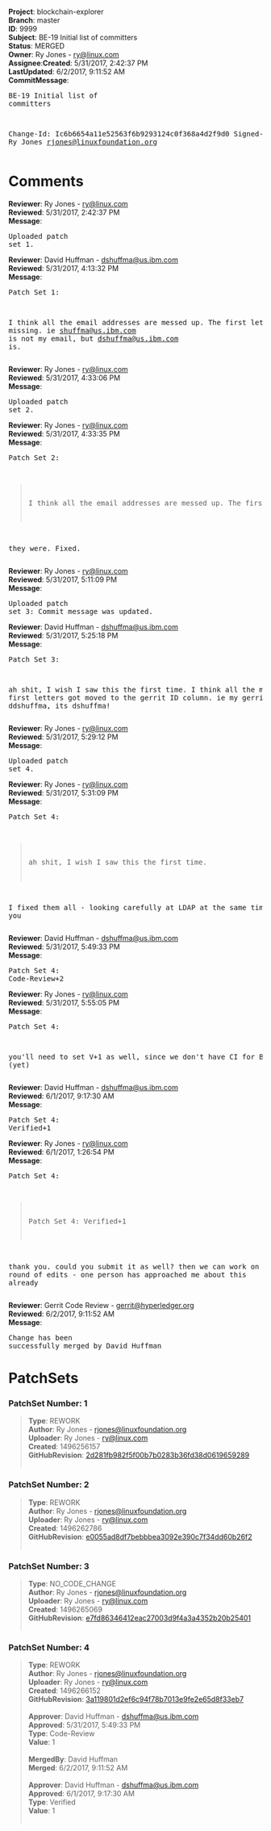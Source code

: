<strong>Project</strong>: blockchain-explorer</br><strong>Branch</strong>: master<br><strong>ID</strong>: 9999<br><strong>Subject</strong>: BE-19 Initial list of committers<br><strong>Status</strong>: MERGED<br><strong>Owner</strong>: Ry Jones - ry@linux.com<br><strong>Assignee</strong>:<strong>Created</strong>: 5/31/2017, 2:42:37 PM<br><strong>LastUpdated</strong>: 6/2/2017, 9:11:52 AM<br><strong>CommitMessage</strong>:<br><pre>BE-19 Initial list of committers

Change-Id: Ic6b6654a11e52563f6b9293124c0f368a4d2f9d0
Signed-off-by: Ry Jones <rjones@linuxfoundation.org>
</pre><h1>Comments</h1><strong>Reviewer</strong>: Ry Jones - ry@linux.com<br><strong>Reviewed</strong>: 5/31/2017, 2:42:37 PM<br><strong>Message</strong>: <pre>Uploaded patch set 1.</pre><strong>Reviewer</strong>: David Huffman - dshuffma@us.ibm.com<br><strong>Reviewed</strong>: 5/31/2017, 4:13:32 PM<br><strong>Message</strong>: <pre>Patch Set 1:

I think all the email addresses are messed up. The first letter looks missing.  ie shuffma@us.ibm.com is not my email, but dshuffma@us.ibm.com is.</pre><strong>Reviewer</strong>: Ry Jones - ry@linux.com<br><strong>Reviewed</strong>: 5/31/2017, 4:33:06 PM<br><strong>Message</strong>: <pre>Uploaded patch set 2.</pre><strong>Reviewer</strong>: Ry Jones - ry@linux.com<br><strong>Reviewed</strong>: 5/31/2017, 4:33:35 PM<br><strong>Message</strong>: <pre>Patch Set 2:

> I think all the email addresses are messed up. The first letter
 
they were. Fixed.</pre><strong>Reviewer</strong>: Ry Jones - ry@linux.com<br><strong>Reviewed</strong>: 5/31/2017, 5:11:09 PM<br><strong>Message</strong>: <pre>Uploaded patch set 3: Commit message was updated.</pre><strong>Reviewer</strong>: David Huffman - dshuffma@us.ibm.com<br><strong>Reviewed</strong>: 5/31/2017, 5:25:18 PM<br><strong>Message</strong>: <pre>Patch Set 3:

ah shit, I wish I saw this the first time. I think all the mising first letters got moved to the gerrit ID column.  ie my gerrit ID is not ddshuffma, its dshuffma!</pre><strong>Reviewer</strong>: Ry Jones - ry@linux.com<br><strong>Reviewed</strong>: 5/31/2017, 5:29:12 PM<br><strong>Message</strong>: <pre>Uploaded patch set 4.</pre><strong>Reviewer</strong>: Ry Jones - ry@linux.com<br><strong>Reviewed</strong>: 5/31/2017, 5:31:09 PM<br><strong>Message</strong>: <pre>Patch Set 4:

> ah shit, I wish I saw this the first time.

I fixed them all - looking carefully at LDAP at the same time. thank you</pre><strong>Reviewer</strong>: David Huffman - dshuffma@us.ibm.com<br><strong>Reviewed</strong>: 5/31/2017, 5:49:33 PM<br><strong>Message</strong>: <pre>Patch Set 4: Code-Review+2</pre><strong>Reviewer</strong>: Ry Jones - ry@linux.com<br><strong>Reviewed</strong>: 5/31/2017, 5:55:05 PM<br><strong>Message</strong>: <pre>Patch Set 4:

you'll need to set V+1 as well, since we don't have CI for BE (yet)</pre><strong>Reviewer</strong>: David Huffman - dshuffma@us.ibm.com<br><strong>Reviewed</strong>: 6/1/2017, 9:17:30 AM<br><strong>Message</strong>: <pre>Patch Set 4: Verified+1</pre><strong>Reviewer</strong>: Ry Jones - ry@linux.com<br><strong>Reviewed</strong>: 6/1/2017, 1:26:54 PM<br><strong>Message</strong>: <pre>Patch Set 4:

> Patch Set 4: Verified+1

thank you. could you submit it as well? then we can work on the next round of edits - one person has approached me about this already</pre><strong>Reviewer</strong>: Gerrit Code Review - gerrit@hyperledger.org<br><strong>Reviewed</strong>: 6/2/2017, 9:11:52 AM<br><strong>Message</strong>: <pre>Change has been successfully merged by David Huffman</pre><h1>PatchSets</h1><h3>PatchSet Number: 1</h3><blockquote><strong>Type</strong>: REWORK<br><strong>Author</strong>: Ry Jones - rjones@linuxfoundation.org<br><strong>Uploader</strong>: Ry Jones - ry@linux.com<br><strong>Created</strong>: 1496256157<br><strong>GitHubRevision</strong>: [2d281fb982f5f00b7b0283b36fd38d0619659289](https://github.com/hyperledger/blockchain-explorer/commit/2d281fb982f5f00b7b0283b36fd38d0619659289)<br><br></blockquote><h3>PatchSet Number: 2</h3><blockquote><strong>Type</strong>: REWORK<br><strong>Author</strong>: Ry Jones - rjones@linuxfoundation.org<br><strong>Uploader</strong>: Ry Jones - ry@linux.com<br><strong>Created</strong>: 1496262786<br><strong>GitHubRevision</strong>: [e0055ad8df7bebbbea3092e390c7f34dd60b26f2](https://github.com/hyperledger/blockchain-explorer/commit/e0055ad8df7bebbbea3092e390c7f34dd60b26f2)<br><br></blockquote><h3>PatchSet Number: 3</h3><blockquote><strong>Type</strong>: NO_CODE_CHANGE<br><strong>Author</strong>: Ry Jones - rjones@linuxfoundation.org<br><strong>Uploader</strong>: Ry Jones - ry@linux.com<br><strong>Created</strong>: 1496265069<br><strong>GitHubRevision</strong>: [e7fd86346412eac27003d9f4a3a4352b20b25401](https://github.com/hyperledger/blockchain-explorer/commit/e7fd86346412eac27003d9f4a3a4352b20b25401)<br><br></blockquote><h3>PatchSet Number: 4</h3><blockquote><strong>Type</strong>: REWORK<br><strong>Author</strong>: Ry Jones - rjones@linuxfoundation.org<br><strong>Uploader</strong>: Ry Jones - ry@linux.com<br><strong>Created</strong>: 1496266152<br><strong>GitHubRevision</strong>: [3a119801d2ef6c94f78b7013e9fe2e65d8f33eb7](https://github.com/hyperledger/blockchain-explorer/commit/3a119801d2ef6c94f78b7013e9fe2e65d8f33eb7)<br><br><strong>Approver</strong>: David Huffman - dshuffma@us.ibm.com<br><strong>Approved</strong>: 5/31/2017, 5:49:33 PM<br><strong>Type</strong>: Code-Review<br><strong>Value</strong>: 1<br><br><strong>MergedBy</strong>: David Huffman<br><strong>Merged</strong>: 6/2/2017, 9:11:52 AM<br><br><strong>Approver</strong>: David Huffman - dshuffma@us.ibm.com<br><strong>Approved</strong>: 6/1/2017, 9:17:30 AM<br><strong>Type</strong>: Verified<br><strong>Value</strong>: 1<br><br></blockquote>